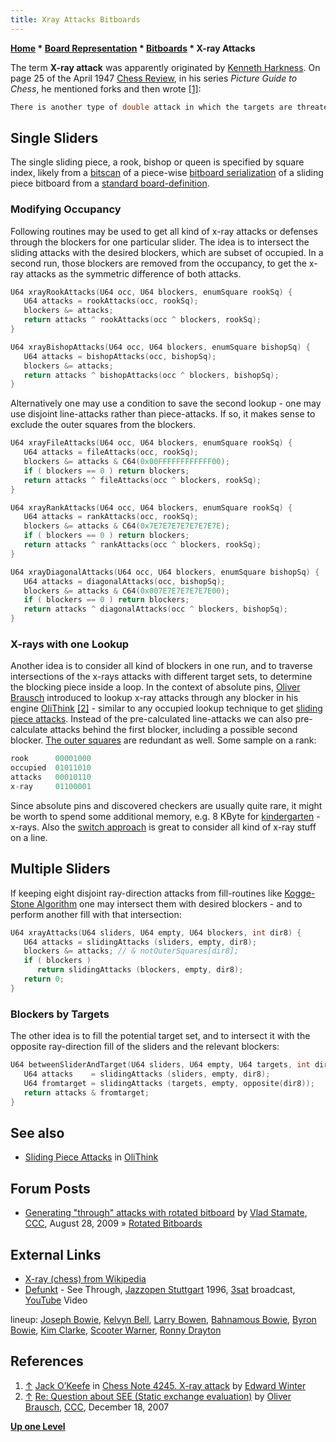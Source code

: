 ```yaml
---
title: Xray Attacks Bitboards
---
```

**[Home](Home "Home") \* [Board Representation](Board_Representation "Board Representation") \* [Bitboards](Bitboards "Bitboards") \* X-ray Attacks**


The term **X-ray attack** was apparently originated by [Kenneth Harkness](https://en.wikipedia.org/wiki/Kenneth_Harkness). On page 25 of the April 1947 [Chess Review](https://en.wikipedia.org/wiki/Chess_Review), in his series *Picture Guide to Chess*, he mentioned forks and then wrote <a id="cite-note-1" href="#cite-ref-1">[1]</a>:




```C++
There is another type of double attack in which the targets are threatened in one direction. The attacking piece threatens two units, one behind the other, on the same rank, file or diagonal. This double threat has lacked a good descriptive name. We suggest ‘X-Ray’ attack. 

```

## Single Sliders


The single sliding piece, a rook, bishop or queen is specified by square index, likely from a [bitscan](BitScan "BitScan") of a piece-wise [bitboard serialization](Bitboard_Serialization "Bitboard Serialization") of a sliding piece bitboard from a [standard board-definition](Bitboard_Board-Definition "Bitboard Board-Definition").




### Modifying Occupancy


Following routines may be used to get all kind of x-ray attacks or defenses through the blockers for one particular slider. The idea is to intersect the sliding attacks with the desired blockers, which are subset of occupied. In a second run, those blockers are removed from the occupancy, to get the x-ray attacks as the symmetric difference of both attacks.




```C++
U64 xrayRookAttacks(U64 occ, U64 blockers, enumSquare rookSq) {
   U64 attacks = rookAttacks(occ, rookSq);
   blockers &= attacks;
   return attacks ^ rookAttacks(occ ^ blockers, rookSq);
}

U64 xrayBishopAttacks(U64 occ, U64 blockers, enumSquare bishopSq) {
   U64 attacks = bishopAttacks(occ, bishopSq);
   blockers &= attacks;
   return attacks ^ bishopAttacks(occ ^ blockers, bishopSq);
}

```

Alternatively one may use a condition to save the second lookup - one may use disjoint line-attacks rather than piece-attacks. If so, it makes sense to exclude the outer squares from the blockers.




```C++
U64 xrayFileAttacks(U64 occ, U64 blockers, enumSquare rookSq) {
   U64 attacks = fileAttacks(occ, rookSq);
   blockers &= attacks & C64(0x00FFFFFFFFFFFF00);
   if ( blockers == 0 ) return blockers;
   return attacks ^ fileAttacks(occ ^ blockers, rookSq);
}

U64 xrayRankAttacks(U64 occ, U64 blockers, enumSquare rookSq) {
   U64 attacks = rankAttacks(occ, rookSq);
   blockers &= attacks & C64(0x7E7E7E7E7E7E7E7E);
   if ( blockers == 0 ) return blockers;
   return attacks ^ rankAttacks(occ ^ blockers, rookSq);
}

U64 xrayDiagonalAttacks(U64 occ, U64 blockers, enumSquare bishopSq) {
   U64 attacks = diagonalAttacks(occ, bishopSq);
   blockers &= attacks & C64(0x007E7E7E7E7E7E00);
   if ( blockers == 0 ) return blockers;
   return attacks ^ diagonalAttacks(occ ^ blockers, bishopSq);
}

```





### X-rays with one Lookup


Another idea is to consider all kind of blockers in one run, and to traverse intersections of the x-rays attacks with different target sets, to determine the blocking piece inside a loop. In the context of absolute pins, [Oliver Brausch](Oliver_Brausch "Oliver Brausch") introduced to lookup x-ray attacks through any blocker in his engine [OliThink](OliThink "OliThink") <a id="cite-note-2" href="#cite-ref-2">[2]</a> - similar to any occupied lookup technique to get [sliding piece attacks](Sliding_Piece_Attacks#AttacksbyOccupancyLookup "Sliding Piece Attacks"). Instead of the pre-calculated line-attacks we can also pre-calculate attacks behind the first blocker, including a possible second blocker. [The outer squares](First_Rank_Attacks#TheOuterSquares "First Rank Attacks") are redundant as well. Some sample on a rank:




```C++
rook      00001000
occupied  01011010
attacks   00010110
x-ray     01100001

```

Since absolute pins and discovered checkers are usually quite rare, it might be worth to spend some additional memory, e.g. 8 KByte for [kindergarten](Kindergarten_Bitboards "Kindergarten Bitboards") - x-rays. Also the [switch approach](The_Switch_Approach "The Switch Approach") is great to consider all kind of x-ray stuff on a line.



## Multiple Sliders


If keeping eight disjoint ray-direction attacks from fill-routines like [Kogge-Stone Algorithm](Kogge-Stone_Algorithm "Kogge-Stone Algorithm") one may intersect them with desired blockers - and to perform another fill with that intersection:




```C++
U64 xrayAttacks(U64 sliders, U64 empty, U64 blockers, int dir8) {
   U64 attacks = slidingAttacks (sliders, empty, dir8);
   blockers &= attacks; // & notOuterSquares[dir8];
   if ( blockers )
      return slidingAttacks (blockers, empty, dir8);
   return 0;
}

```

### Blockers by Targets


The other idea is to fill the potential target set, and to intersect it with the opposite ray-direction fill of the sliders and the relevant blockers:




```C++
U64 betweenSliderAndTarget(U64 sliders, U64 empty, U64 targets, int dir8) {
   U64 attacks    = slidingAttacks (sliders, empty, dir8);
   U64 fromtarget = slidingAttacks (targets, empty, opposite(dir8));
   return attacks & fromtarget;
}

```

## See also


* [Sliding Piece Attacks](OliThink#SlidingPieceAttacks "OliThink") in [OliThink](OliThink "OliThink")


## Forum Posts


* [Generating "through" attacks with rotated bitboard](http://www.talkchess.com/forum/viewtopic.php?t=29577) by [Vlad Stamate](Vlad_Stamate "Vlad Stamate"), [CCC](CCC "CCC"), August 28, 2009 » [Rotated Bitboards](Rotated_Bitboards "Rotated Bitboards")


## External Links


* [X-ray (chess) from Wikipedia](https://en.wikipedia.org/wiki/X-ray_(chess))
* [Defunkt](Category:Defunkt "Category:Defunkt") - See Through, [Jazzopen Stuttgart](https://de.wikipedia.org/wiki/Jazzopen_Stuttgart) 1996, [3sat](https://en.wikipedia.org/wiki/3sat) broadcast, [YouTube](https://en.wikipedia.org/wiki/YouTube) Video


 lineup: [Joseph Bowie](Category:Joseph_Bowie "Category:Joseph Bowie"), [Kelvyn Bell](http://www.allmusic.com/artist/kelvyn-bell-mn0001577170/credits), [Larry Bowen](http://www.dfmusicinc.com/news/item.asp?ID=15), [Bahnamous Bowie](http://www.discogs.com/artist/299640-Bahnamous-Bowie), [Byron Bowie](http://www.discogs.com/artist/363770-Byron-Bowie), [Kim Clarke](Category:Kim_Clarke "Category:Kim Clarke"), [Scooter Warner](http://www.allmusic.com/artist/scooter-warner-mn0000645895/credits), [Ronny Drayton](https://en.wikipedia.org/wiki/Ronny_Drayton)
 
## References


1. <a id="cite-ref-1" href="#cite-note-1">↑</a> [Jack O’Keefe](Jack_O%E2%80%99Keefe "Jack O’Keefe") in [Chess Note 4245. X-ray attack](http://www.chesshistory.com/winter/winter20.html#4245._X-ray_attack_C.N._4231) by [Edward Winter](https://en.wikipedia.org/wiki/Edward_Winter_%28chess_historian%29)
2. <a id="cite-ref-2" href="#cite-note-2">↑</a> [Re: Question about SEE (Static exchange evaluation)](http://www.talkchess.com/forum/viewtopic.php?topic_view=threads&p=166649&t=18750) by [Oliver Brausch](Oliver_Brausch "Oliver Brausch"), [CCC](CCC "CCC"), December 18, 2007

**[Up one Level](Bitboards "Bitboards")**







 
